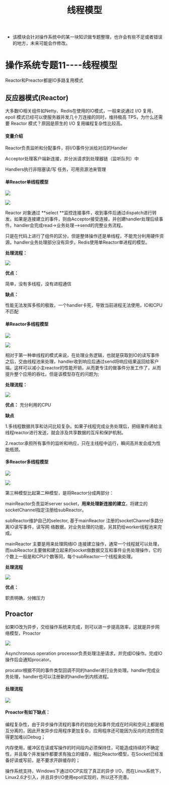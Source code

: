 ﻿---
layout: post
title:  "线程模型"
data: 星期五, 20. 三月 2020 03:16下午 
categories: 操作系统
tags: 专题
---
* 该模块会针对操作系统中的某一块知识做专题整理，也许会有些不足或者错误的地方，未来可能会作修改。

# 操作系统专题11----线程模型

Reactor和Preactor都是IO多路复用模式

## 反应器模式(Reactor)
大多数IO相关组件如Netty、Redis在使用的IO模式，一般来说通过 I/O 复用，epoll 模式已经可以使服务器并发几十万连接的同时，维持极高 TPS，为什么还需要 Reactor 模式？原因是原生的 I/O 复用编程复杂性比较高。
#### 变量介绍
Reactor负责监听和分配事件，将I/O事件分派给对应的Handler

Acceptor处理客户端新连接，并分派请求到处理器链（监听队列）中

Handlers执行非阻塞读/写 任务，可用资源池来管理
#### 单Reactor单线程模型
![](imgs/20200321-201815.png)

![](imgs/20200321-203342.png)

Reactor 对象通过 **select **监控连接事件，收到事件后通过dispatch进行转发。如果是连接建立的事件，则由Acceptor接受连接，并创建handler处理后续事件。handler会完成read->业务处理-->send的完整业务流程。

只是在代码上进行了组件的区分，但是整体操作还是单线程，不能充分利用硬件资源。handler业务处理部分没有异步。Redis使用单Reactor单进程的模型。

**处理流程：**
>
![](imgs/20200321-213505.png)


**优点：**

简单，没有多线程，没有进程通信

**缺点：**

性能无法发挥多核的极致，一个handler卡死，导致当前进程无法使用，IO和CPU不匹配

#### 单Reactor多线程模型
![](imgs/20200321-201826.png)

![](imgs/20200321-203515.png)

相对于第一种单线程的模式来说，在处理业务逻辑，也就是获取到IO的读写事件之后，交由线程池来处理，handler收到响应后通过send将响应结果返回给客户端。这样可以减小主reactor的性能开销，从而更专注的做事件分发工作了，从而提升整个应用的吞吐。但是该模型存在的问题为;


**处理流程：**
>
![](imgs/20200321-213530.png)

**优点：**
充分利用的CPU

**缺点**

1.多线程数据共享和访问比较复杂。如果子线程完成业务处理后，把结果传递给主线程reactor进行发送，就会涉及共享数据的互斥和保护机制。

2.reactor承担所有事件的监听和响应，只在主线程中运行，瞬间高并发会成为性能瓶颈。


#### 多Reactor多线程模型
![](imgs/20200321-201831.png)

![](imgs/20200321-203708.png)

第三种模型比起第二种模型，是将Reactor分成两部分：

mainReactor负责监听server socket，**用来处理新连接的建立**，将建立的socketChannel指定注册给subReactor。

subReactor维护自己的selector, 基于mainReactor 注册的socketChannel多路分离IO读写事件，读写网 络数据，对业务处理的功能，另其扔给worker线程池来完成。

mainReactor 主要是用来处理网络IO 连接建立操作，通常一个线程就可以处理，而subReactor主要做和建立起来的socket做数据交互和事件业务处理操作，它的个数上一般是和CPU个数等同，每个subReactor一个线程来处理。

**处理流程**
>
![](imgs/20200321-213554.png)


**优点：**

职责明确，分摊压力

## Proactor

如果IO改为异步，交给操作系统来完成，则可以进一步提高效率，这就是异步网络模型，Proactor

![](imgs/20200321-210001.png)

Asynchronous operation processor负责处理注册请求，并完成IO操作。完成IO操作后会通知procator。

procator根据不同的事件类型回调不同的handler进行业务处理。handler完成业务处理，handler也可以注册新的handler到内核进程。
#### 处理流程
![](imgs/20200321-213735.png)


#### Proactor有如下缺点：

编程复杂性，由于异步操作流程的事件的初始化和事件完成在时间和空间上都是相互分离的，因此开发异步应用程序更加复杂。应用程序还可能因为反向的流控而变得更加难以Debug；

内存使用，缓冲区在读或写操作的时间段内必须保持住，可能造成持续的不确定性，并且每个并发操作都要求有独立的缓存，相比Reactor模型，在Socket已经准备好读或写前，是不要求开辟缓存的；

操作系统支持，Windows下通过IOCP实现了真正的异步 I/O，而在Linux系统下，Linux2.6才引入，并且异步I/O使用epoll实现的，所以还不完善。









